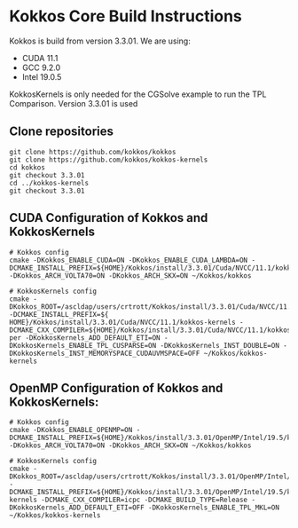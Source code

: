 # Kokkos Core Build Instructions

Kokkos is build from version 3.3.01. We are using:
* CUDA 11.1
* GCC 9.2.0
* Intel 19.0.5

KokkosKernels is only needed for the CGSolve example to run the TPL Comparison. Version 3.3.01 is used

## Clone repositories
```
git clone https://github.com/kokkos/kokkos
git clone https://github.com/kokkos/kokkos-kernels
cd kokkos
git checkout 3.3.01
cd ../kokkos-kernels
git checkout 3.3.01
```

## CUDA Configuration of Kokkos and KokkosKernels

```
# Kokkos config
cmake -DKokkos_ENABLE_CUDA=ON -DKokkos_ENABLE_CUDA_LAMBDA=ON -DCMAKE_INSTALL_PREFIX=${HOME}/Kokkos/install/3.3.01/Cuda/NVCC/11.1/kokkos -DKokkos_ARCH_VOLTA70=ON -DKokkos_ARCH_SKX=ON ~/Kokkos/kokkos

# KokkosKernels config
cmake -DKokkos_ROOT=/ascldap/users/crtrott/Kokkos/install/3.3.01/Cuda/NVCC/11.1/kokkos -DCMAKE_INSTALL_PREFIX=${
HOME}/Kokkos/install/3.3.01/Cuda/NVCC/11.1/kokkos-kernels -DCMAKE_CXX_COMPILER=${HOME}/Kokkos/install/3.3.01/Cuda/NVCC/11.1/kokkos/bin/nvcc_wrap
per -DKokkosKernels_ADD_DEFAULT_ETI=ON -DKokkosKernels_ENABLE_TPL_CUSPARSE=ON -DKokkosKernels_INST_DOUBLE=ON -DKokkosKernels_INST_MEMORYSPACE_CUDAUVMSPACE=OFF ~/Kokkos/kokkos-kernels
```


## OpenMP Configuration of Kokkos and KokkosKernels:

```
# Kokkos config
cmake -DKokkos_ENABLE_OPENMP=ON -DCMAKE_INSTALL_PREFIX=${HOME}/Kokkos/install/3.3.01/OpenMP/Intel/19.5/kokkos -DKokkos_ARCH_VOLTA70=ON -DKokkos_ARCH_SKX=ON ~/Kokkos/kokkos

# KokkosKernels config
cmake -DKokkos_ROOT=/ascldap/users/crtrott/Kokkos/install/3.3.01/OpenMP/Intel/19.5/kokkos -DCMAKE_INSTALL_PREFIX=${HOME}/Kokkos/install/3.3.01/OpenMP/Intel/19.5/kokkos-kernels -DCMAKE_CXX_COMPILER=icpc -DCMAKE_BUILD_TYPE=Release -DKokkosKernels_ADD_DEFAULT_ETI=OFF -DKokkosKernels_ENABLE_TPL_MKL=ON ~/Kokkos/kokkos-kernels
```
